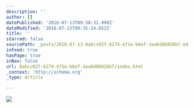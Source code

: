 ```yaml
---
description: ''
author: []
datePublished: '2016-07-13T09:38:31.999Z'
dateModified: '2016-07-13T09:35:24.652Z'
title: ''
starred: false
sourcePath: _posts/2016-07-13-8abcc02f-6274-471e-b6ef-1ea6d0b826bf.md
inFeed: true
hasPage: true
inNav: false
url: 8abcc02f-6274-471e-b6ef-1ea6d0b826bf/index.html
_context: 'http://schema.org'
_type: Article

---
```

![](https://the-grid-user-content.s3-us-west-2.amazonaws.com/cdde7042-080a-483d-9379-0efca4b57547.jpg)
